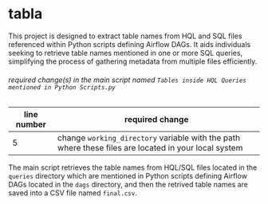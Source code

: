 # tabla
This project is designed to extract table names from HQL and SQL files referenced within Python scripts defining Airflow DAGs. It aids individuals seeking to retrieve table names mentioned in one or more SQL queries, simplifying the process of gathering metadata from multiple files efficiently.

###### required change(s) in the main script named `Tables inside HQL Queries mentioned in Python Scripts.py`
| line number | required change |
|----------|----------|
| 5 | change `working_directory` variable with the path where these files are located in your local system |

The main script retrieves the table names from HQL/SQL files located in the `queries` directory which are mentioned in Python scripts defining Airflow DAGs located in the `dags` directory, and then the retrived table names are saved into a CSV file named `final.csv`.
